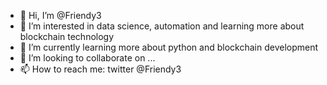 - 👋 Hi, I’m @Friendy3
- 👀 I’m interested in data science, automation and learning more about blockchain technology
- 🌱 I’m currently learning more about python and blockchain development
- 💞️ I’m looking to collaborate on ...
- 📫 How to reach me: twitter @Friendy3

<!---
Friendy3/Friendy3 is a ✨ special ✨ repository because its `README.md` (this file) appears on your GitHub profile.
You can click the Preview link to take a look at your changes.
--->
